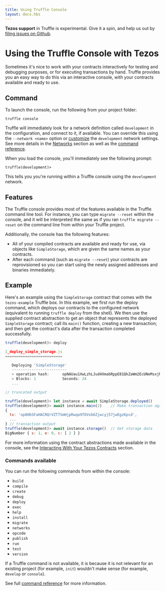 ```yaml
---
title: Using Truffle Console
layout: docs.hbs
---
```


<p class="alert alert-danger">
<strong>Tezos support</strong> in Truffle is experimental. Give it a spin, and help us out by <a href="https://github.com/trufflesuite/truffle/issues">filing issues on Github</a>.
</p>

# Using the Truffle Console with Tezos

Sometimes it's nice to work with your contracts interactively for testing and debugging purposes, or for executing transactions by hand. Truffle provides you an easy way to do this via an interactive console, with your contracts available and ready to use.

## Command

To launch the console, run the following from your project folder:

```shell
truffle console
```

Truffle will immediately look for a network definition called `development` in the configuration, and connect to it, if available. You can override this using the `--network <name>` option or [customize](#) the `development` network settings. See more details in the [Networks](/docs/truffle/advanced/networks-and-app-deployment) section as well as the [command reference](/docs/truffle/reference/configuration#networks).

When you load the console, you'll immediately see the following prompt:

```shell
truffle(development)>
```

This tells you you're running within a Truffle console using the `development` network.

## Features

The Truffle console provides most of the features available in the Truffle command line tool. For instance, you can type `migrate --reset` within the console, and it will be interpreted the same as if you ran `truffle migrate --reset` on the command line from within your Truffle project.

Additionally, the console has the following features:

* All of your compiled contracts are available and ready for use, via objects like `SimpleStorage`, which are given the same names as your contracts.
* After each command (such as `migrate --reset`) your contracts are reprovisioned so you can start using the newly assigned addresses and binaries immediately.

## Example

Here's an example using the `SimpleStorage` contract that comes with the `tezos-example` Truffle box. In this example, we first run the deploy command, which deploys our contracts to the configured network (equivalent to running `truffle deploy` from the shell). We then use the supplied contract abstraction to get an object that represents the deployed `SimpleStorage` contract; call its `main()` function, creating a new transaction; and then get the contract's data after the transaction completed successfully.

```javascript
truffle(development)> deploy

1_deploy_simple_storage.js
==========================

   Deploying 'SimpleStorage'
   -------------------------
   > operation hash:      opNAUau1XwLzhLJud4XmabRppE81QkZaWm2EcUNeMsxjN2qnRDf
   > Blocks: 1            Seconds: 24
   ...

// truncated output

truffle(development)> let instance = await SimpleStorage.deployed()
truffle(development)> await instance.main(2)    // Make transaction against main() function
{
  tx: 'op8HbSFaHACRQrVZT7SmHjpRwqa9fDVxb6Zjwcyj57jwEgzKpcd',
  ...
} // transaction output
truffle(development)> await instance.storage()  // Get storage data
BigNumber { s: 1, e: 0, c: [ 2 ] }
```

For more information using the contract abstractions made available in the console, see the [Interacting With Your Tezos Contracts](/docs/tezos/truffle/getting-started/interacting-with-your-tezos-contracts) section.

### Commands available

You can run the following commands from within the console:

* `build`
* `compile`
* `create`
* `debug`
* `deploy`
* `exec`
* `help`
* `install`
* `migrate`
* `networks`
* `opcode`
* `publish`
* `run`
* `test`
* `version`

If a Truffle command is not available, it is because it is not relevant for an existing project (for example, `init`) wouldn't make sense (for example, `develop` or `console`).

See full [command reference](/docs/truffle/reference/truffle-commands) for more information.
